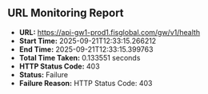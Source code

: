 ## URL Monitoring Report

- **URL:** https://api-gw1-prod1.fisglobal.com/gw/v1/health
- **Start Time:** 2025-09-21T12:33:15.266212
- **End Time:** 2025-09-21T12:33:15.399763
- **Total Time Taken:** 0.133551 seconds
- **HTTP Status Code:** 403
- **Status:** Failure
- **Failure Reason:** HTTP Status Code: 403
